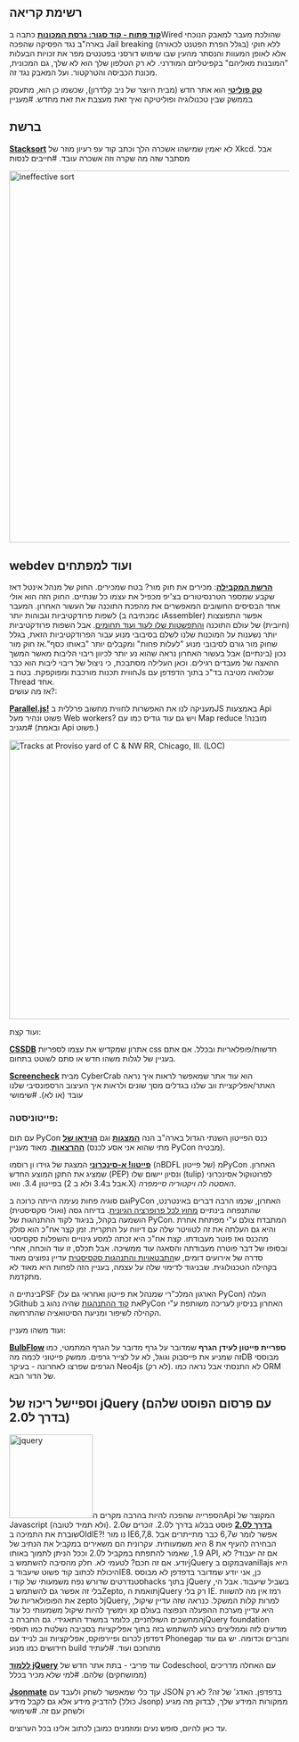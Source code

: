 ## רשימת קריאה

**[קוד פתוח - קוד סגור: גרסת המכונות][1]** כתבה בWired שהולכת מעבר למאבק הנוכחי בארה"ב נגד הפסיקה שהפכה Jail breaking ללא חוקי (בגלל הפרת הפטנט לכאורה) אלא לאופן המעוות והנסתר מהעין שבו שימוש דורסני בפטנטים מפר את זכויות הבעלות "המובנות מאליהם" בקפיטליזם המודרני. לא רק הטלפון שלך הוא לא שלך, גם המכונית, מכונת הכביסה והטרקטור. ועל המאבק נגד זה.

**[טק פוליטי][2]** הוא אתר חדש (מבית היוצר של ניב קלדרון), שכשמו כן הוא, מתעסק בממשק שבין טכנולוגיה ופוליטיקה ואיך זאת מעצבת את זאת מחדש. #מעניין

## ברשת

**[Stacksort][3]** לא יאמין שמישהו אשכרה הלך וכתב קוד עפ רעיון מוזר של Xkcd. אבל מסתבר שזה מה שקרה וזה אשכרה עובד. #חייבים לנסות

[<img src="http://imgs.xkcd.com/comics/ineffective_sorts.png" width="713" height="667" alt="ineffective sort" class="aligncenter" title="StackSort connects to StackOverflow, searches for 'sort a list', and downloads and runs code snippets until the list is sorted." />][4]

## webdev ועוד למפתחים

**[הרשת המקבילה][5]**: מכירים את חוק מור? בטח שמכירים. החוק של מנהל אינטל דאז שקבע שמספר הטרנסיטורים בצ'יפ מכפיל את עצמו כל שנתיים. החוק הזה הוא אולי אחד הבסיסים החשובים המאפשרים את מהפכת התוכנה של העשור האחרון. המעבר לשפות פרודקטיביות וגבוהות יותר (מכתיבה בc וAssembler) אפשר התפוצצות (חיובית) של עולם התוכנה [והתפשטות שלו לעוד ועוד תחומים][6]. אבל השפות פרודקטיביות יותר נשענות על המוכנות שלנו לשלם בסיבובי מנוע עבור הפרודקטיביות הזאת, בגלל שחוק מור גורם לסיבובי מנוע "לעלות פחות" ומקבלים יותר "באותו כסף".אז חוק מור נכון (בינתיים) אבל בעשור האחרון נראה שהוא נע יותר לכיוון ריבוי הליבות מאשר המשך ההאצה של מעבדים רגילים. וכאן העלילה מסתבכת, כי ניצול של ריבוי ליבות הוא כבר חווית תכנות מורכבת ומפוקפקת. בטח בJs שכלואה מטיבה בד"כ בתוך הדפדפן עם Thread אחד.<br>אז מה עושים?:

**[Parallel.js!][7]** מעניקה לנו את האפשרות לחווית מחשוב פרללית בJS באמצעות Api פשוט ונהיר מעל Web workers? ויש גם עוד גודיס כמו עם Map reduce מובנה! #מגניב (ובאמת Api פשוט.)

[<img src="http://4p-tech.co.il/blog/wp-content/uploads/2013/03/parallel.jpg" alt="Tracks at Proviso yard of C & NW RR, Chicago, Ill. (LOC)" width="640" height="501" class="aligncenter size-full wp-image-1555" />][8]

ועוד קצת:

**[CSSDB][9]** אתרון שמקדיש את עצמו לספריות css חדשות/פופלאריות ובכלל. אם אתם בעניין של לגלות משהו חדש או סתם לשוטט בתחום.

**[Screencheck][10]** מבית CyberCrab הוא עוד אתר שמאפשר לראות איך נראה האתר/אפליקציית ווב שלנו בגדלים מסך שונים ולראות איך העיצוב הרספונסיבי שלנו עובד (או לא). #שימושי

### פייטוניסטה:

עם תום PyCon כנס הפייטון השנתי הגדול בארה"ב הנה **[המצגות][11]** וגם **[הוידאו של ההרצאות][12]**. מאוד מעניין (מתי שהוא אני אסע לכנס PyCon מבטיח).

**[פייטוו! א-סינכרוני][13]** המצגת של גוידו ון רוסמו (הBDFL של פייטון) מPyCon האחרון. שמציג את התקן המוצע החדש (PEP) ונסיון יישום שלו (tulip) לפרוטוקול אסינכרוני בפייטון 3.4. וואו (אבל ב3.4 ולא ב 2.X) *האסטה לה ויקטוריה סיימפרה*.

וגם סוגיה פחות נעימה הייתה כרוכה בPyCon האחרון, שכמו הרבה דברים באינטרנט, שהתנפחה בינתיים [מחוץ לכל פרופרציה הגיונית][14]. בדיחה גסה (ואולי סקסיסטית) הושמעה בקהל, בניגוד לקוד ההתנהגות של PyCon. המתבדח צולם ע"י מפתחת אחרת והיא גם העלתה את זה לטוויטר שלה עם דיווח על התקרית. זמן קצר אח"כ הוא סולק מהכנס ואז פוטר מעבודתו. קצת אח"כ היא זכתה למסע גינויים והשפלות סקסיסטי ובסופו של דבר פוטרה מעבודתה והסאגה עוד ממשיכה. אבל תכלס, זו עוד הוכחה, אחרי סדרה של אירועים דומים, ש[התבטאויות והתנהגות סקסיסטית][15] עדיין נפוצים מאוד בקהילה הטכנולוגית. שבניגוד לדימוי שלה על עצמה, בעניין הזה לפחות היא מאוד לא מתקדמת.

בינתיים הPSF (הארגון המלכ"רי שמנהל את פייטון ואחראי גם על PyCon) העלה לGithub את [קוד ההתנהגות][16] שהיה נהוג בPyCon האחרון בניסיון לעריכה משותפת ע"י הקהילה לשיפור ומניעת הסיטואציה שהתרחשה.

ועוד משהו מעניין:

**[BulbFlow][17] ספריית פייטון לעידן הגרף** שמדובר על גרף מדובר על הגרף המתמטי, כמו זה שמניע את פייסבוק וגוגל, לא על לצייר גרפים. ממשק פייטוני לכמה מהDB מבוססי הגרפים שפרצו לאחרונה - בעיקר Neo4js (לא רק). לא התנסתי אבל נראה כמו ORM של הדור הבא.

## וספיישל ריכוז של jQuery (עם פרסום הפוסט שלהם בדרך ל2.0)

[<img src="http://4p-tech.co.il/blog/wp-content/uploads/2013/03/jquery1.png" alt="jquery" width="150" height="150" class="alignright size-full wp-image-1558" />][18]הספרייה שהפכה להיות בהרבה מקרים הApi המקוצר של Javascript (ולא תמיד לטובה). **[בדרך ל2.0][19]** פוסט בבלוג בדרך ל2.0. זוכרים ש2.0 שוברת את התמיכה בOldIE?! נו מור IE6,7,8. אפשר לומר ש6,7 כבר מתייתרים אבל הבחירה להעיף את 8 היא משמעותית. עקרונית הם משאירים במקביל את הנתיב של 1.9, שאמור להתפתח במקביל ל2.0 וככל הניתן לתמוך באותו API, אם זה יעבוד? לא יודע. אם זה חכם? לטעמי לא. חלק מהסיבה להשתמש בjQuery במקום בvanillajs היא היכולת לכתוב קוד פשוט שיעבוד בIE8. כן, אני יודע שמדובר בדפדפן לא מבוסס סטנדרטים שדורש נפח משמעותי של קוד וhacks בתוך jQuery בשביל שיעבוד. אבל הי, בלי זה אפשר גם להשתמש בZepto, תואמת הjQuery רק בלי IE. רמז אין מה להשוות את הפופולאריות של zepto לjQuery, למרות קלות המשקל. כנראה שזה עדיין שיקול, וימשיך להיות שיקול משמעותי כל עוד xp היא עדיין מערכת ההפעלה הנפוצה בעולם המחשבים השולחניים, כלומר במשרד התאגידי. גם החברה בjQuery foundation מודעים לזה וממליצים כרגע להשתמש בזה בתוך אפליקציות בסביבה נשלטת כמו תוספי דפדפן לכרום ופיירפוקס, אפליקציות ווב לנייד עם Phonegap וחברים וכדומה. יש גם עוד חידושים כמו מנוע build מתוחכם ועוד. #לעתיד

**[ללמוד jQuery][20]** עוד פריבי - בתת אתר חדש של Codeschool, עם האחלה מדריכים (ממושחקים) שלהם. #למי שלא מכיר בכלל

**[Jsonmate][21]** עןד כלי שמאפשר לשחק ולעבד עם JSON בדפדפן. האדג' של זה? לא רק להדביק מידע אלא גם לקבל מידע (כולל Jsonp) ממקורות המידע שלך, לבדוק מה מגיע ולשחק עם זה. #שימושי

עד כאן להיום, סופש נעים ומוזמנים כמובן לכתוב אלינו בכל הערוצים.

 [1]: http://www.wired.com/opinion/2013/03/you-dont-own-your-cellphones-or-your-cars/?cid=co6477254
 [2]: http://techpoliti.com
 [3]: http://gkoberger.github.com/stacksort/
 [4]: http://xkcd.com/1185/
 [5]: https://github.com/adambom/parallel.js
 [6]: http://online.wsj.com/article/SB10001424053111903480904576512250915629460.html
 [7]: http://adambom.github.com/parallel.js/
 [8]: http://www.flickr.com/photos/library_of_congress/2179193054/
 [9]: http://cssdb.co/
 [10]: http://cybercrab.com/screencheck/
 [11]: https://speakerdeck.com/pyconslides
 [12]: http://pyvideo.org/category/33/pycon-us-2013
 [13]: https://www.dropbox.com/s/xknbe58zcvjhzhv/PyCon2013.pptx
 [14]: http://techcrunch.com/2013/03/21/a-dongle-joke-that-spiraled-way-out-of-control/
 [15]: http://www.buzzfeed.com/courtneystanton/a-woman-walks-into-a-tech-conference
 [16]: https://github.com/python/pycon-code-of-conduct
 [17]: http://bulbflow.com/
 [18]: http://jquery.com/
 [19]: http://blog.jquery.com/2013/03/01/jquery-2-0-beta-2-released/
 [20]: http://try.jquery.com
 [21]: http://jsonmate.com